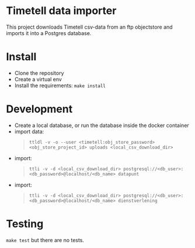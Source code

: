Timetell data importer
===

This project downloads Timetell csv-data from an ftp objectstore and imports it into a Postgres database.



Install
=======
* Clone the repository
* Create a virtual env
* Install the requirements: `make install`


Development
===========
* Create a local database, or run the database inside the docker container
* import data:
    > `ttldl -v -o --user <timetell:obj_store_password> <obj_store_project_id> uploads <local_csv_download_dir>`
* import:
    > `ttli -v -d <local_csv_download_dir> postgresql://<db_user>:<db_password>@localhost/<db_name> datapunt`
* import:
    > `ttli -v -d <local_csv_download_dir> postgresql://<db_user>:<db_password>@localhost/<db_name> dienstverlening`


Testing
=======
`make test` but there are no tests.
